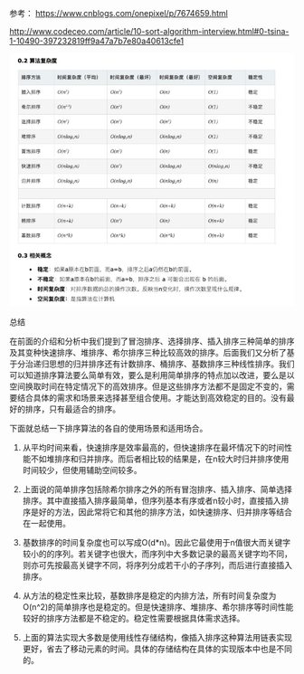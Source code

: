 参考：
https://www.cnblogs.com/onepixel/p/7674659.html

http://www.codeceo.com/article/10-sort-algorithm-interview.html#0-tsina-1-10490-397232819ff9a47a7b7e80a40613cfe1

![](./img/complexity.jpg)


总结

在前面的介绍和分析中我们提到了冒泡排序、选择排序、插入排序三种简单的排序及其变种快速排序、堆排序、希尔排序三种比较高效的排序。后面我们又分析了基于分治递归思想的归并排序还有计数排序、桶排序、基数排序三种线性排序。我们可以知道排序算法要么简单有效，要么是利用简单排序的特点加以改进，要么是以空间换取时间在特定情况下的高效排序。但是这些排序方法都不是固定不变的，需要结合具体的需求和场景来选择甚至组合使用。才能达到高效稳定的目的。没有最好的排序，只有最适合的排序。

下面就总结一下排序算法的各自的使用场景和适用场合。

1. 从平均时间来看，快速排序是效率最高的，但快速排序在最坏情况下的时间性能不如堆排序和归并排序。而后者相比较的结果是，在n较大时归并排序使用时间较少，但使用辅助空间较多。

2. 上面说的简单排序包括除希尔排序之外的所有冒泡排序、插入排序、简单选择排序。其中直接插入排序最简单，但序列基本有序或者n较小时，直接插入排序是好的方法，因此常将它和其他的排序方法，如快速排序、归并排序等结合在一起使用。

3. 基数排序的时间复杂度也可以写成O(d*n)。因此它最使用于n值很大而关键字较小的的序列。若关键字也很大，而序列中大多数记录的最高关键字均不同，则亦可先按最高关键字不同，将序列分成若干小的子序列，而后进行直接插入排序。

4. 从方法的稳定性来比较，基数排序是稳定的内排方法，所有时间复杂度为O(n^2)的简单排序也是稳定的。但是快速排序、堆排序、希尔排序等时间性能较好的排序方法都是不稳定的。稳定性需要根据具体需求选择。

5. 上面的算法实现大多数是使用线性存储结构，像插入排序这种算法用链表实现更好，省去了移动元素的时间。具体的存储结构在具体的实现版本中也是不同的。
